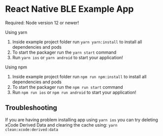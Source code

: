 # React Native BLE Example App

Required: Node version 12 or newer!

Using yarn
1. Inside example project folder run `yarn yarn:install` to install all dependencies and pods
2. To start the packager run the `yarn start` command
3. Run `yarn ios` or `yarn android` to start your application!

Using npm
1. Inside example project folder run `npm run npm:install` to install all dependencies and pods
2. To start the packager run the `npm run start` command
3. Run `npm run ios` or `npm run android` to start your application!

## Troubleshooting

If you are having problem installing app using `yarn ios` you can try deleting xCode Derived Data and clearing the cache using: `yarn clean:xcode:derived:data`